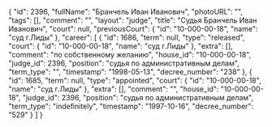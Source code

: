 {
    "id": 2396,
    "fullName": "Бранчель Иван Иванович",
    "photoURL": "",
    "tags": [],
    "comment": "",
    "layout": "judge",
    "title": "Судья Бранчель Иван Иванович",
    "court": null,
    "previousCourt": {
        "id": "10-000-00-18",
        "name": "суд г.Лиды"
    },
    "career": [
        {
            "id": 1686,
            "term": null,
            "type": "released",
            "court": {
                "id": "10-000-00-18",
                "name": "суд г.Лиды"
            },
            "extra": [],
            "comment": "по собственному желанию",
            "house_id": "10-000-00-18",
            "judge_id": 2396,
            "position": "судья по административным делам",
            "term_type": "",
            "timestamp": "1998-05-13",
            "decree_number": "238"
        },
        {
            "id": 1685,
            "term": null,
            "type": "appointed",
            "court": {
                "id": "10-000-00-18",
                "name": "суд г.Лиды"
            },
            "extra": [],
            "comment": "",
            "house_id": "10-000-00-18",
            "judge_id": 2396,
            "position": "судья по административным делам",
            "term_type": "indefinitely",
            "timestamp": "1997-10-16",
            "decree_number": "529"
        }
    ]
}